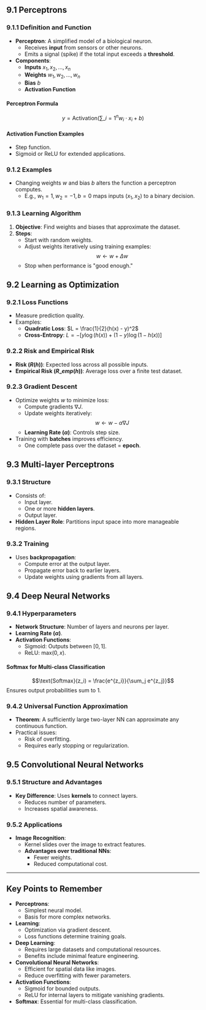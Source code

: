 ## 9.1 Perceptrons

### 9.1.1 Definition and Function

- **Perceptron**: A simplified model of a biological neuron.
  - Receives **input** from sensors or other neurons.
  - Emits a signal (spike) if the total input exceeds a **threshold**.
- **Components**:
  - **Inputs** $x_1, x_2, \ldots, x_n$
  - **Weights** $w_1, w_2, \ldots, w_n$
  - **Bias** $b$
  - **Activation Function**

#### Perceptron Formula

$$y = \text{Activation}(\sum\_{i=1}^{n} w_i \cdot x_i + b)$$

#### Activation Function Examples

- Step function.
- Sigmoid or ReLU for extended applications.

### 9.1.2 Examples

- Changing weights $w$ and bias $b$ alters the function a perceptron computes.
  - E.g., $w_1 = 1, w_2 = -1, b = 0$ maps inputs $(x_1, x_2)$ to a binary decision.

### 9.1.3 Learning Algorithm

1. **Objective**: Find weights and biases that approximate the dataset.
2. **Steps**:
   - Start with random weights.
   - Adjust weights iteratively using training examples:
     $$w \leftarrow w + \Delta w$$
   - Stop when performance is "good enough."

## 9.2 Learning as Optimization

### 9.2.1 Loss Functions

- Measure prediction quality.
- Examples:
  - **Quadratic Loss**: $L = \frac{1}{2}(h(x) - y)^2$
  - **Cross-Entropy**: $L = -[y \log(h(x)) + (1-y) \log(1-h(x))]$

### 9.2.2 Risk and Empirical Risk

- **Risk ($R(h)$)**: Expected loss across all possible inputs.
- **Empirical Risk ($R\_{emp}(h)$)**: Average loss over a finite test dataset.

### 9.2.3 Gradient Descent

- Optimize weights $w$ to minimize loss:
  - Compute gradients $\nabla J$.
  - Update weights iteratively:
    $$w \leftarrow w - \alpha \nabla J$$
  - **Learning Rate ($\alpha$)**: Controls step size.
- Training with **batches** improves efficiency.
  - One complete pass over the dataset = **epoch**.

## 9.3 Multi-layer Perceptrons

### 9.3.1 Structure

- Consists of:
  - Input layer.
  - One or more **hidden layers**.
  - Output layer.
- **Hidden Layer Role**: Partitions input space into more manageable regions.

### 9.3.2 Training

- Uses **backpropagation**:
  - Compute error at the output layer.
  - Propagate error back to earlier layers.
  - Update weights using gradients from all layers.

## 9.4 Deep Neural Networks

### 9.4.1 Hyperparameters

- **Network Structure**: Number of layers and neurons per layer.
- **Learning Rate ($\alpha$)**.
- **Activation Functions**:
  - Sigmoid: Outputs between $[0, 1]$.
  - ReLU: $\text{max}(0, x)$.

#### Softmax for Multi-class Classification

$$\text{Softmax}(z_i) = \frac{e^{z_i}}{\sum_j e^{z_j}}$$
Ensures output probabilities sum to 1.

### 9.4.2 Universal Function Approximation

- **Theorem**: A sufficiently large two-layer NN can approximate any continuous function.
- Practical issues:
  - Risk of overfitting.
  - Requires early stopping or regularization.

## 9.5 Convolutional Neural Networks

### 9.5.1 Structure and Advantages

- **Key Difference**: Uses **kernels** to connect layers.
  - Reduces number of parameters.
  - Increases spatial awareness.

### 9.5.2 Applications

- **Image Recognition**:
  - Kernel slides over the image to extract features.
  - **Advantages over traditional NNs**:
    - Fewer weights.
    - Reduced computational cost.

---

## Key Points to Remember

- **Perceptrons**:
  - Simplest neural model.
  - Basis for more complex networks.
- **Learning**:
  - Optimization via gradient descent.
  - Loss functions determine training goals.
- **Deep Learning**:
  - Requires large datasets and computational resources.
  - Benefits include minimal feature engineering.
- **Convolutional Neural Networks**:
  - Efficient for spatial data like images.
  - Reduce overfitting with fewer parameters.
- **Activation Functions**:
  - Sigmoid for bounded outputs.
  - ReLU for internal layers to mitigate vanishing gradients.
- **Softmax**: Essential for multi-class classification.
